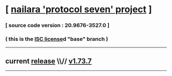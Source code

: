 
# [ [nailara 'protocol seven' project](http://nailara.network/) ]

### [ source code version : 20.9676-3527.0 ]

### ( this is the [ISC license](license)d "base" branch )
---
## current [release](https://github.com/taekiten/nailara/releases) \\\\// [v1.73.7](https://github.com/taekiten/nailara/releases/tag/v1.73.7)
---
